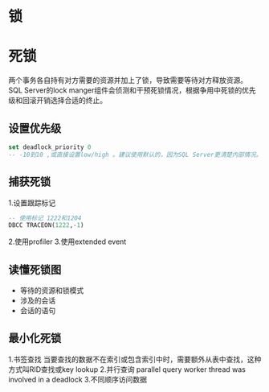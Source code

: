 # 锁

# 死锁
两个事务各自持有对方需要的资源并加上了锁，导致需要等待对方释放资源。
SQL Server的lock manger组件会侦测和干预死锁情况，根据争用中死锁的优先级和回滚开销选择合适的终止。
## 设置优先级
```sql
set deadlock_priority 0
-- -10到10 ,或直接设置low/high 。建议使用默认的，因为SQL Server更清楚内部情况。
```
## 捕获死锁
1.设置跟踪标记
```sql
-- 使用标记 1222和1204
DBCC TRACEON(1222,-1)  
```
2.使用profiler
3.使用extended event
## 读懂死锁图
- 等待的资源和锁模式
- 涉及的会话
- 会话的语句
## 最小化死锁
1.书签查找
当要查找的数据不在索引或包含索引中时，需要额外从表中查找，这种方式叫RID查找或key lookup
2.并行查询
parallel query worker thread was involved in a deadlock
3.不同顺序访问数据
